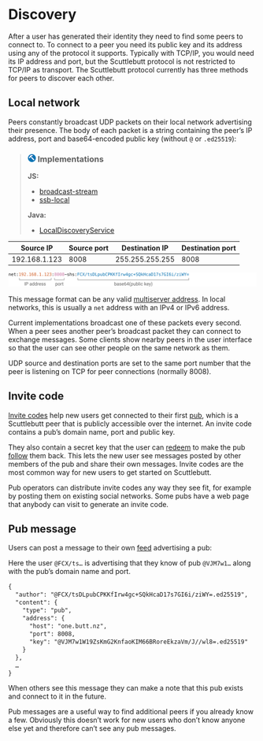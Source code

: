 # Discovery

After a user has generated their identity they need to find some peers to connect to. To connect to a peer you need its public key and its address using any of the protocol it supports. Typically with TCP/IP, you would need its IP address and port, but the Scuttlebutt protocol is not restricted to TCP/IP as transport. The Scuttlebutt protocol currently has three methods for peers to discover each other.

## Local network

Peers constantly broadcast UDP packets on their local network advertising their presence. The body of each packet is a string containing the peer’s IP address, port and base64-encoded public key (without `@` or `.ed25519`):

> ### ![](img/impl16.png) Implementations
>
> **JS:**
>
> * [broadcast-stream](https://github.com/dominictarr/broadcast-stream/blob/master/index.js)
> * [ssb-local](https://github.com/ssbc/ssb-local/blob/master/index.js)
>
> **Java:**
>
> * [LocalDiscoveryService](https://github.com/apache/incubator-tuweni/blob/master/scuttlebutt-discovery/src/main/java/org/apache/tuweni/scuttlebutt/discovery/ScuttlebuttLocalDiscoveryService.java)


| Source IP | Source port | Destination IP | Destination port |
|----|----|----|---- |
|  192.168.1.123 | 8008 | 255.255.255.255 | 8008 |
 
 ![net:192.168.1.123:8008:~shs:FCX/tsDLpubCPKKfIrw4gc+SQkHcaD17s7GI6i/ziWY=](img/format_udp_broadcast.png)

This message format can be any valid [multiserver address](https://github.com/ssb-js/multiserver#address-format). In local networks, this is usually a `net` address with an IPv4 or IPv6 address.

Current implementations broadcast one of these packets every second. When a peer sees another peer’s broadcast packet they can connect to exchange messages. Some clients show nearby peers in the user interface so that the user can see other people on the same network as them.

UDP source and destination ports are set to the same port number that the peer is listening on TCP for peer connections (normally 8008).

## Invite code

[Invite codes](#invites) help new users get connected to their first [pub](#pubs), which is a Scuttlebutt peer that is publicly accessible over the internet. An invite code contains a pub’s domain name, port and public key.

They also contain a secret key that the user can [redeem](#redeeming-invites) to make the pub [follow](#following) them back. This lets the new user see messages posted by other members of the pub and share their own messages. Invite codes are the most common way for new users to get started on Scuttlebutt.

Pub operators can distribute invite codes any way they see fit, for example by posting them on existing social networks. Some pubs have a web page that anybody can visit to generate an invite code.

## Pub message

Users can post a message to their own [feed](#feeds) advertising a pub:

Here the user `@FCX/ts…` is advertising that they know of pub `@VJM7w1…` along with the pub’s domain name and port.

	{
	  "author": "@FCX/tsDLpubCPKKfIrw4gc+SQkHcaD17s7GI6i/ziWY=.ed25519",
	  "content": {
		"type": "pub",
		"address": {
		  "host": "one.butt.nz",
		  "port": 8008,
		  "key": "@VJM7w1W19ZsKmG2KnfaoKIM66BRoreEkzaVm/J//wl8=.ed25519"
		}
	  },
	  …
	}

When others see this message they can make a note that this pub exists and connect to it in the future.

Pub messages are a useful way to find additional peers if you already know a few. Obviously this doesn’t work for new users who don’t know anyone else yet and therefore can’t see any pub messages.